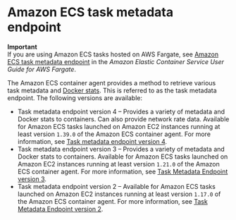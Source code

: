 # Amazon ECS task metadata endpoint<a name="task-metadata-endpoint"></a>

**Important**  
If you are using Amazon ECS tasks hosted on AWS Fargate, see [Amazon ECS task metadata endpoint](https://docs.aws.amazon.com/AmazonECS/latest/userguide/task-metadata-endpoint-fargate.html) in the *Amazon Elastic Container Service User Guide for AWS Fargate*\.

The Amazon ECS container agent provides a method to retrieve various task metadata and [Docker stats](https://docs.docker.com/engine/api/v1.30/#operation/ContainerStats)\. This is referred to as the task metadata endpoint\. The following versions are available:
+ Task metadata endpoint version 4 – Provides a variety of metadata and Docker stats to containers\. Can also provide network rate data\. Available for Amazon ECS tasks launched on Amazon EC2 instances running at least version `1.39.0` of the Amazon ECS container agent\. For more information, see [Task metadata endpoint version 4](task-metadata-endpoint-v4.md)\.
+ Task metadata endpoint version 3 – Provides a variety of metadata and Docker stats to containers\. Available for Amazon ECS tasks launched on Amazon EC2 instances running at least version `1.21.0` of the Amazon ECS container agent\. For more information, see [Task Metadata Endpoint version 3](task-metadata-endpoint-v3.md)\.
+ Task metadata endpoint version 2 – Available for Amazon ECS tasks launched on Amazon EC2 instances running at least version `1.17.0` of the Amazon ECS container agent\. For more information, see [Task Metadata Endpoint version 2](task-metadata-endpoint-v2.md)\.